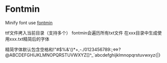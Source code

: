 # Fontmin
 Minify font use [fontmin](https://github.com/ecomfe/fontmin)

ttf文件拷入当前目录（支持多个）
fontmin会遍历所有txt文件
在xxx目录中生成使用xxx.txt精简后的字体

精简字体默认包含空格和!"#$%&'()*+,-./0123456789:;<=>?@ABCDEFGHIJKLMNOPQRSTUVWXYZ[\]^_`abcdefghijklmnopqrstuvwxyz{|}
